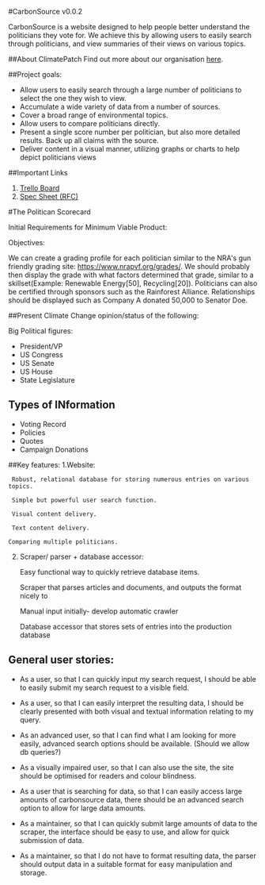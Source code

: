 #CarbonSource v0.0.2

CarbonSource is a website designed to help people better understand the politicians they vote for. We achieve this by allowing users to easily search through politicians, and view summaries of their views on various topics.

##About ClimatePatch
Find out more about our organisation [here](http://climatepatch.org).

##Project goals:
- Allow users to easily search through a large number of politicians to select the one they wish to view.
- Accumulate a wide variety of data from a number of sources.
- Cover a broad range of environmental topics.
- Allow users to compare politicians directly.
- Present a single score number per politician, but also more detailed results. Back up all claims with the source.
- Deliver content in a visual manner, utilizing graphs or charts to help depict politicians views

##Important Links  
1. [Trello Board](https://trello.com/b/iV377Jzq/carbon-source)
2. [Spec Sheet (RFC)](https://docs.google.com/document/d/18kNvxdlU6cM6G76LYWRXyilrtB2Zra2A3IAHJPfpi-c/edit)

#The Politican Scorecard

Initial Requirements for Minimum Viable Product:

Objectives:

We can create a grading profile for each politician similar to the NRA's gun friendly grading site: https://www.nrapvf.org/grades/. We should probably then display the grade with what factors determined that grade, similar to a skillset(Example: Renewable Energy[50], Recycling[20]). Politicians can also be certified through sponsors such as the Rainforest Alliance. Relationships should be displayed such as Company A donated 50,000 to Senator Doe.

##Present Climate Change opinion/status of the following:

Big Political figures:

* President/VP
* US Congress
* US Senate
* US House
* State Legislature


## Types of INformation

* Voting Record
* Policies
* Quotes
* Campaign Donations


##Key features:
1.Website:

 	 Robust, relational database for storing numerous entries on various topics.

	 Simple but powerful user search function.

	 Visual content delivery.

	 Text content delivery.

	Comparing multiple politicians.

2. Scraper/ parser + database accessor:

	 Easy functional way to quickly retrieve database items.

	 Scraper that parses articles and documents, and outputs the format nicely to

	 Manual input initially- develop automatic crawler

	 Database accessor that stores sets of entries into the production database


## General user stories:
* As a user, so that I can quickly input my search request, I should be able to easily submit my search request to a visible field.


* As a user, so that I can easily interpret the resulting data, I should be clearly presented with both visual and textual information relating to my query.


* As an advanced user, so that I can find what I am looking for more easily, advanced search options should be available.
(Should we allow db queries?)


* As a visually impaired user, so that I can also use the site, the site should be optimised for readers and colour blindness.


* As a user that is searching for data, so that I can easily access large amounts of carbonsource data, there should be an advanced search option to allow for large data amounts.


* As a maintainer, so that I can quickly submit large amounts of data to the scraper, the interface should be easy to use, and allow for quick submission of data.


* As a maintainer, so that I do not have to format resulting data, the parser should output data in a suitable format for easy manipulation and storage.
